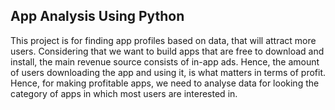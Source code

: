 ## App Analysis Using Python 
This project is for finding app profiles based on data, that will attract more users. Considering that we want to build apps that are free to download and install, the main revenue source consists of in-app ads. Hence, the amount of users downloading the app and using it, is what matters in terms of profit. Hence, for making profitable apps, we need to analyse data for looking the category of apps in which most users are interested in.
